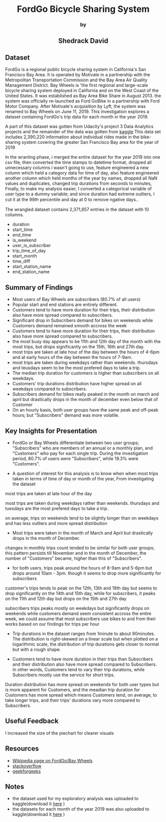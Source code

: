 # <center>FordGo Bicycle Sharing System</center>
### <center>by</center>
## <center>Shedrack David</center>

## Dataset
FordGo is a regional public bicycle sharing system in California's San Francisco Bay Area. It is operated by Motivate in a partnership with the Metropolitan Transportation Commission and the Bay Area Air Quality Management District. Bay Wheels is 'the first regional and large-scale bicycle sharing system deployed in California and on the West Coast of the United States. It was established as Bay Area Bike Share in August 2013. the system was officially re-launched as Ford GoBike in a partnership with Ford Motor Company. After Motivate's acquisition by Lyft, the system was renamed to Bay Wheels on June 11, 2019. This investigation explores a dataset containing FordGo's trip data for each month in the year 2019.

A part of this dataset was gotten from Udacity's project 3 Data Analytics projects and the remainder of the data was gotten from  <a href="https://www.kaggle.com/datasets/moamenabdelkawy/bay-wheels-trip-data-full-august-2021">kaggle</a> 
This data set includes 2,390,220 information about individual rides made in the bike-sharing system covering the greater San Francisco Bay area for the year of 2019

In the wranling phase, i merged the entire dataset for the year 2019 into one csv file, then converted the time stamps to datetime format, dropped all unnecessary columns i wasn't going to use, feature engineered a new column which held a category data for time of day, also feature engineered another column which held months of the year by names, dropped all NaN values and duplicates, changed trip durations from seconds to minutes, Finally, to make my analysis easier, I converted a categorical variable of user type to a dummy variable; and since duration had extreme outliers, I cut it at the 99𝑡ℎ percentile and day at 0 to remove ngative days..

The wrangled dataset contains 2,371,857 entries in the dataset with 10 columns.
- duration
- start_time
- end_time
- is_weekend
- user_is_subscriber
- trip_time_of_day
- start_month 
- time_diff
- start_station_name
- end_station_name

## Summary of Findings

- Most users of Bay Wheels are subscribers (80.7% of all users)
- Popular start and end stations are entirely different.
- Customers tend to have more duration for their trips, their distribution also have more spread compared to subscribers.
- Significant drop in Subscribers demand for bikes on weekends while Customers demand remained smooth accross the week
- Customers tend to have more duration for their trips, their distribution also have more spread compared to subscribers.
- the most busy day appears to be 11th and 12th day of the month with the most trips, but drops significantly on the 15th, 16th and 27th day.
-  most trips are taken at late hour of the day between the hours of 4-6pm and at early hours of the day between the hours of 7-9am.
-  most trips are taken during weekdays rather than weekends. thursdays and teusdays seem to be the most prefered days to take a trip.
- The median trip duration for customers is higher than subscribers on all weekdays.
- Customers' trip durations distribution have higher spread on all weekdays compared to subscribers.
-  Subscribers demand for bikes really peaked in the month on march and april but drastically drops in the month of december even below that of Customer
- On an hourly basis, both user groups have the same peak and off-peak hours; but "Subscribers" demand was more volatile.

## Key Insights for Presentation


- FordGo or Bay Wheels differentiate between two user groups; "Subscribers" who are members of an annual or a monthly plan, and "Customers" who pay for each single trip. During the investigation period, 80.7% of users were "Subscribers", while 19.3% were "Customers".

- A question of interest for this analysis is to know when when most trips taken in terms of time of day or month of the year, From investigating the dataset

most trips are taken at late hour of the day

most trips are taken during weekdays rather than weekends. thursdays and tuesdays are the most prefered days to take a trip.

on average, trips on weekends tend to be slightly longer than on weekdays and has less outliers and more spread distribution

- Most trips were taken in the month of March and April but drastically drops in the month of December.

changes in monthly trips count tended to be similar for both user groups; this pattern persists till November and in the month of December, the number of "Customers" became, higher than this of "Subscribers".

- for both users, trips peak around the hours of 8-9am and 5-6pm but drops around 10am - 3pm. though it seems to drop more significantly for subscribers

customer's trips tends to peak on the 12th, 13th and 19th day but seems to drop significantly on the 14th and 15th day, while for subscribers, it peaks on the 11th and 12th day but drops on the 15th and 27th day

subscribers trips peaks mostly on weekdays but significantly drops on weekends while customers demand seem consistent accross the entire week, we could assume that most subscribers use bikes to and from their works based on our findings for trips per hour

- Trip durations in the dataset ranges from 1minute to about 90minutes. The distribution is right-skewed on a linear scale but when plotted on a logarithmic scale, the distribution of trip durations gets closer to normal but with a rough shape.


- Customers tend to have more duration in their trips than Subscribers and their distribution also have more spread compared to Subscribers. In other words, Customers tend to vary their trip durations, while Subscribers mostly use the service for short trips.

Duration distribution has more spread on weekends for both user types but is more apparent for Customers, and the meadian trip duration for Customers has more spread which means Customers tend, on average, to take longer trips, and their trips' durations vary more compared to Subscribers.

## Useful Feedback
I increased the size of the piechart for clearer visuals

## Resources

-  <a href="https://en.wikipedia.org/wiki/Bay_Wheels ">Wikipedia page on FordGo/Bay Wheels</a> 
-  <a href="https://stackoverflow.com/">stackoverflow</a>
-   <a href="https://www.geeksforgeeks.org/grouping-and-aggregating-with-pandas/ ">geekforgeeks</a>

## Notes

- the dataset used for my exploratory analysis was uploaded to kaggle(download it  <a href="https://www.kaggle.com/datasets/shedrackdavid/bay-wheels-data-set-for-the-year-2019">here</a> )
-  the datasets for each month of the year 2019 was also uploaded to kaggle(download it  <a href="https://www.kaggle.com/datasets/shedrackdavid/bay-wheels-dataset-for-each-month-in-the-year-2019 ">here</a> )


```python

```
